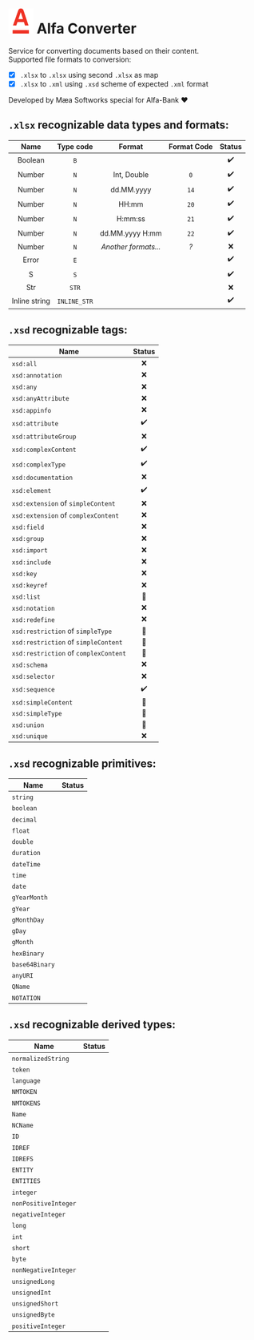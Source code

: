 # ![logo](resources/alfa.svg) Alfa Converter
Service for converting documents based on their content.   
Supported file formats to conversion:
- [x] `.xlsx` to `.xlsx` using second `.xlsx` as map
- [x] `.xlsx` to `.xml` using `.xsd` scheme of expected `.xml` format

Developed by Mæa Softworks special for Alfa-Bank ❤

## `.xlsx` recognizable data types and formats:
|     Name      |  Type code   |        Format        | Format Code | Status |
|:-------------:|:------------:|:--------------------:|:-----------:|:------:|
|    Boolean    |     `B`      |                      |             |   ✔️   |
|    Number     |     `N`      |     Int, Double      |     `0`     |   ✔️   |
|    Number     |     `N`      |      dd.MM.yyyy      |    `14`     |   ✔️   |
|    Number     |     `N`      |        HH:mm         |    `20`     |   ✔️   |
|    Number     |     `N`      |       H:mm:ss        |    `21`     |   ✔️   |
|    Number     |     `N`      |   dd.MM.yyyy H:mm    |    `22`     |   ✔️   |
|    Number     |     `N`      | _Another formats..._ |     _?_     |   ❌    |
|     Error     |     `E`      |                      |             |   ✔️   |
|       S       |     `S`      |                      |             |   ✔️   |
|      Str      |    `STR`     |                      |             |   ❌    |
| Inline string | `INLINE_STR` |                      |             |   ✔️   |

## `.xsd` recognizable tags:
| Name                                  | Status |
|---------------------------------------|:------:|
| `xsd:all`                             |   ❌    |
| `xsd:annotation`                      |   ❌    |
| `xsd:any`                             |   ❌    |
| `xsd:anyAttribute`                    |   ❌    |
| `xsd:appinfo`                         |   ❌    |
| `xsd:attribute`                       |   ✔️   |
| `xsd:attributeGroup`                  |   ❌    |
| `xsd:complexContent`                  |   ✔️   |
| `xsd:complexType`                     |   ✔️   |
| `xsd:documentation`                   |   ❌    |
| `xsd:element`                         |   ✔️   |
| `xsd:extension` of `simpleContent`    |   ❌    |
| `xsd:extension` of `complexContent`   |   ❌    |
| `xsd:field`                           |   ❌    |
| `xsd:group`                           |   ❌    |
| `xsd:import`                          |   ❌    |
| `xsd:include`                         |   ❌    |
| `xsd:key`                             |   ❌    |
| `xsd:keyref`                          |   ❌    |
| `xsd:list`                            |   🚧   |
| `xsd:notation`                        |   ❌    |
| `xsd:redefine`                        |   ❌    |
| `xsd:restriction` of `simpleType`     |   🚧   |
| `xsd:restriction` of `simpleContent`  |   🚧   |
| `xsd:restriction` of `complexContent` |   🚧   |
| `xsd:schema`                          |   ❌    |
| `xsd:selector`                        |   ❌    |
| `xsd:sequence`                        |   ✔️   |
| `xsd:simpleContent`                   |   🚧   |
| `xsd:simpleType`                      |   🚧   |
| `xsd:union`                           |   🚧   |
| `xsd:unique`                          |   ❌    |

## `.xsd` recognizable primitives:
| Name           | Status |
|----------------|--------|
| `string`       |        |
| `boolean`      |        |
| `decimal`      |        |
| `float`        |        |
| `double`       |        |
| `duration`     |        |
| `dateTime`     |        |
| `time`         |        |
| `date`         |        |
| `gYearMonth`   |        |
| `gYear`        |        |
| `gMonthDay`    |        |
| `gDay`         |        |
| `gMonth`       |        |
| `hexBinary`    |        |
| `base64Binary` |        |
| `anyURI`       |        |
| `QName`        |        |
| `NOTATION`     |        |


## `.xsd` recognizable derived types:
| Name                 | Status |
|----------------------|--------|
| `normalizedString`   |        |
| `token`              |        |
| `language`           |        |
| `NMTOKEN`            |        |
| `NMTOKENS`           |        |
| `Name`               |        |
| `NCName`             |        |
| `ID`                 |        |
| `IDREF`              |        |
| `IDREFS`             |        |
| `ENTITY`             |        |
| `ENTITIES`           |        |
| `integer`            |        |
| `nonPositiveInteger` |        |
| `negativeInteger`    |        |
| `long`               |        |
| `int`                |        |
| `short`              |        |
| `byte`               |        |
| `nonNegativeInteger` |        |
| `unsignedLong`       |        |
| `unsignedInt`        |        |
| `unsignedShort`      |        |
| `unsignedByte`       |        |
| `positiveInteger`    |        |

